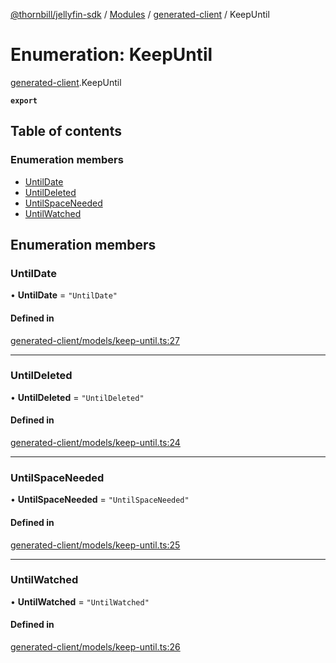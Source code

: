 [@thornbill/jellyfin-sdk](../README.md) / [Modules](../modules.md) / [generated-client](../modules/generated_client.md) / KeepUntil

# Enumeration: KeepUntil

[generated-client](../modules/generated_client.md).KeepUntil

**`export`**

## Table of contents

### Enumeration members

- [UntilDate](generated_client.KeepUntil.md#untildate)
- [UntilDeleted](generated_client.KeepUntil.md#untildeleted)
- [UntilSpaceNeeded](generated_client.KeepUntil.md#untilspaceneeded)
- [UntilWatched](generated_client.KeepUntil.md#untilwatched)

## Enumeration members

### UntilDate

• **UntilDate** = `"UntilDate"`

#### Defined in

[generated-client/models/keep-until.ts:27](https://github.com/thornbill/jellyfin-sdk-typescript/blob/1142a3e/src/generated-client/models/keep-until.ts#L27)

___

### UntilDeleted

• **UntilDeleted** = `"UntilDeleted"`

#### Defined in

[generated-client/models/keep-until.ts:24](https://github.com/thornbill/jellyfin-sdk-typescript/blob/1142a3e/src/generated-client/models/keep-until.ts#L24)

___

### UntilSpaceNeeded

• **UntilSpaceNeeded** = `"UntilSpaceNeeded"`

#### Defined in

[generated-client/models/keep-until.ts:25](https://github.com/thornbill/jellyfin-sdk-typescript/blob/1142a3e/src/generated-client/models/keep-until.ts#L25)

___

### UntilWatched

• **UntilWatched** = `"UntilWatched"`

#### Defined in

[generated-client/models/keep-until.ts:26](https://github.com/thornbill/jellyfin-sdk-typescript/blob/1142a3e/src/generated-client/models/keep-until.ts#L26)
